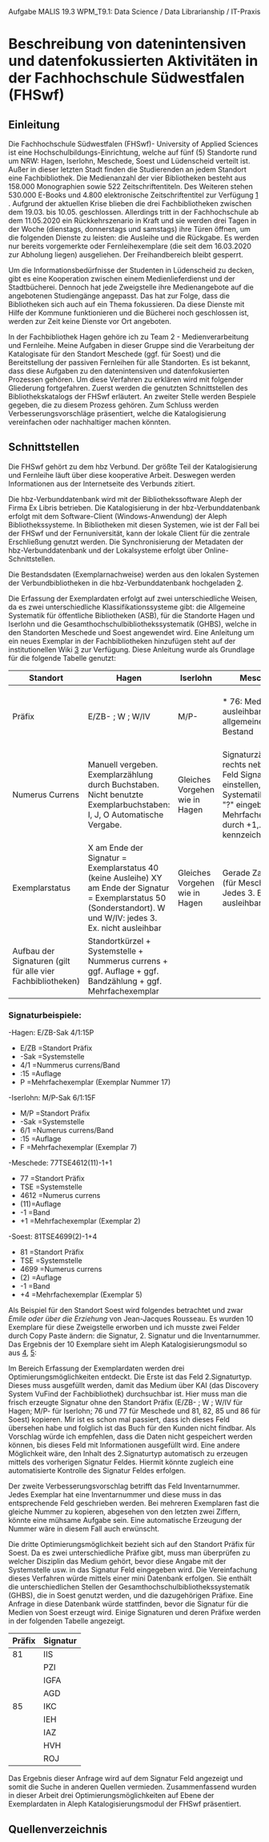Aufgabe MALIS 19.3 WPM_T9.1: Data Science / Data Librarianship / IT-Praxis

# Beschreibung von datenintensiven und datenfokussierten Aktivitäten in der Fachhochschule Südwestfalen (FHSwf)

## Einleitung
Die Fachhochschule Südwestfalen (FHSwf)- University of Applied Sciences ist eine Hochschulbildungs-Einrichtung, welche auf fünf (5) Standorte rund um NRW: Hagen, Iserlohn, Meschede, Soest und Lüdenscheid verteilt ist. Außer in dieser letzten Stadt finden die Studierenden an jedem Standort eine Fachbibliothek. Die Medienanzahl der vier Bibliotheken besteht aus 158.000 Monographien sowie 522 Zeitschriftentiteln. Des Weiteren stehen 530.000 E-Books und 4.800 elektronische Zeitschriftentitel zur Verfügung [1] . Aufgrund der aktuellen Krise blieben die drei Fachbibliotheken zwischen dem 19.03. bis 10.05. geschlossen.  Allerdings tritt in der Fachhochschule ab dem 11.05.2020 ein Rückkehrszenario in Kraft und sie werden drei Tagen in der Woche (dienstags, donnerstags und samstags) ihre Türen öffnen, um die folgenden Dienste zu leisten: die Ausleihe und die Rückgabe. Es werden nur bereits vorgemerkte oder Fernleihexemplare (die seit dem 16.03.2020 zur Abholung liegen) ausgeliehen. Der Freihandbereich bleibt gesperrt.

Um die Informationsbedürfnisse der Studenten in Lüdenscheid zu decken, gibt es eine Kooperation zwischen einem Medienlieferdienst und der Stadtbücherei. Dennoch hat jede Zweigstelle ihre Medienangebote auf die angebotenen Studiengänge angepasst. Das hat zur Folge, dass die Bibliotheken sich auch auf ein Thema fokussieren. Da diese Dienste mit Hilfe der Kommune funktionieren und die Bücherei noch geschlossen ist, werden zur Zeit keine Dienste vor Ort angeboten. 

In der Fachbibliothek Hagen gehöre ich zu Team 2 - Medienverarbeitung und Fernleihe. Meine Aufgaben in dieser Gruppe sind die Verarbeitung der Katalogisate für den Standort Meschede (ggf. für Soest) und die Bereitstellung der passiven Fernleihen für alle Standorten. Es ist bekannt, dass diese Aufgaben zu den datenintensiven und datenfokusierten Prozessen gehören. Um diese Verfahren zu erklären wird mit folgender Gliederung fortgefahren. Zuerst werden die genutzten Schnittstellen des Bibliothekskatalogs der FHSwf erläutert. An zweiter Stelle werden Bespiele gegeben, die zu diesem Prozess gehören. Zum Schluss werden Verbesserungsvorschläge präsentiert, welche die Katalogisierung vereinfachen oder nachhaltiger machen könnten.

## Schnittstellen
Die FHSwf gehört zu dem hbz Verbund. Der größte Teil der Katalogisierung und Fernleihe läuft über diese kooperative Arbeit. Deswegen werden Informationen aus der Internetseite des Verbunds zitiert.

Die hbz-Verbunddatenbank wird mit der Bibliothekssoftware Aleph der Firma Ex Libris betrieben. Die Katalogisierung in der hbz-Verbunddatenbank erfolgt mit dem Software-Client (Windows-Anwendung) der Aleph Bibliothekssysteme. In Bibliotheken mit diesen Systemen, wie ist der Fall bei der FHSwf und der Fernuniversität, kann der lokale Client für die zentrale Erschließung genutzt werden. Die Synchronisierung der Metadaten der hbz-Verbunddatenbank und der Lokalsysteme erfolgt über Online-Schnittstellen. 

Die Bestandsdaten (Exemplarnachweise) werden aus den lokalen Systemen der Verbundbibliotheken in die hbz-Verbunddatenbank hochgeladen [2].

Die Erfassung der Exemplardaten erfolgt auf zwei unterschiedliche Weisen, da es zwei unterschiedliche Klassifikationssysteme gibt: die Allgemeine Systematik für öffentliche Bibliotheken (ASB), für die Standorte Hagen und Iserlohn und die Gesamthochschulbibliothekssystematik (GHBS), welche in den Standorten Meschede und Soest angewendet wird. Eine Anleitung um ein neues Exemplar in der Fachbibliotheken hinzufügen steht auf der institutionellen Wiki [3] zur Verfügung. Diese Anleitung wurde als Grundlage für die folgende Tabelle genutzt:

|Standort       |	Hagen            |	Iserlohn      |	Meschede                  |	Soest                            |
|---------------|------------------|--------------- |----------------------------|----------------------------------|
|Präfix         |	 E/ZB- ; W ; W/IV| 	M/P-	        | * 76: Medium nicht ausleihbar  * 77: allgemeiner Bestand	 | * 80/81/ = Maschinenbau, E-Technik  * 84/85= Agrarwiss., Frühpädagogik.|
|Numerus Currens|	Manuell vergeben. Exemplarzählung durch Buchstaben. Nicht benutzte Exemplarbuchstaben: I, J, O	Automatische Vergabe.| Gleiches Vorgehen wie in Hagen | Signaturzähler "i" rechts neben dem Feld Signatur einstellen, hinter die Systematikgruppe "?" eingeben.  * Mehrfachexemplare durch +1,... kennzeichnen| Gleiches Vorgehen wie in Meschede|
|Exemplarstatus| X am Ende der Signatur = Exemplarstatus 40 (keine Ausleihe) XY am Ende der Signatur = Exemplarstatus 50 (Sonderstandort). W und W/IV: jedes 3. Ex. nicht ausleihbar|  Gleiches Vorgehen wie in Hagen   | Gerade Zahlen = 78 (für Meschede). Jedes 3. Ex. nicht ausleihbar. |86 (für Soest) = Sonderstandort|
|Aufbau der Signaturen (gilt für alle vier Fachbibliotheken)| Standortkürzel + Systemstelle + Nummerus currens + ggf. Auflage + ggf. Bandzählung + ggf. Mehrfachexemplar |

### Signaturbeispiele: 
-Hagen: E/ZB-Sak 4/1:15P
  * E/ZB =Standort Präfix
  * -Sak =Systemstelle 
  * 4/1 =Nummerus currens/Band
  * :15 =Auflage
  * P =Mehrfachexemplar (Exemplar Nummer 17)
  
-Iserlohn: M/P-Sak 6/1:15F
  * M/P =Standort Präfix
  * -Sak =Systemstelle 
  * 6/1 =Numerus currens/Band
  * :15 =Auflage 
  * F =Mehrfachexemplar (Exemplar 7)

-Meschede: 77TSE4612(11)-1+1 
  * 77 =Standort Präfix
  * TSE =Systemstelle 
  * 4612 =Numerus currens
  * (11)=Auflage
  * -1 =Band
  * +1 =Mehrfachexemplar (Exemplar 2)

-Soest: 81TSE4699(2)-1+4 
  * 81 =Standort Präfix
  * TSE =Systemstelle 
  * 4699	 =Numerus currens
  * (2) =Auflage
  * -1 =Band
  * +4 =Mehrfachexemplar (Exemplar 5)

Als Beispiel für den Standort Soest wird folgendes betrachtet und zwar *Emile oder über die Erziehung* von Jean-Jacques Rousseau. Es wurden 10 Exemplare für diese Zweigstelle erworben und ich musste zwei Felder durch Copy Paste ändern: die Signatur, 2. Signatur und die Inventarnummer. Das Ergebnis der 10 Exemplare sieht im Aleph Katalogisierungsmodul so aus [4], [5]:

Im Bereich Erfassung der Exemplardaten werden drei Optimierungsmöglichkeiten entdeckt. Die Erste ist das Feld 2.Signaturtyp. Dieses muss ausgefüllt werden, damit das Medium über KAI (das Discovery System VuFind der Fachbibliothek) durchsuchbar ist. Hier muss man die frisch erzeugte Signatur ohne den Standort Präfix  (E/ZB- ; W ; W/IV für Hagen; M/P- für Iserlohn; 76 und 77 für Meschede und 81, 82, 85 und 86 für Soest) kopieren. Mir ist es schon mal passiert, dass ich dieses Feld übersehen habe und folglich ist das Buch für den Kunden nicht findbar. Als Vorschlag würde ich empfehlen, dass die Daten nicht gespeichert werden können, bis dieses Feld mit Informationen ausgefüllt wird. Eine andere Möglichkeit wäre, den Inhalt des 2.Signaturtyp automatisch zu erzeugen mittels des vorherigen Signatur Feldes. Hiermit könnte zugleich eine automatisierte Kontrolle des Signatur Feldes erfolgen.

Der zweite Verbesserungsvorschlag betrifft das Feld Inventarnummer. Jedes Exemplar hat eine Inventarnummer und diese muss in das entsprechende Feld geschrieben werden. Bei mehreren Exemplaren fast die gleiche Nummer zu kopieren, abgesehen von den letzten zwei Ziffern, könnte eine mühsame Aufgabe sein. Eine automatische Erzeugung der Nummer wäre in diesem Fall auch erwünscht.

Die dritte Optimierungsmöglichkeit bezieht sich auf den Standort Präfix für Soest.  Da es zwei unterschiedliche Präfixe gibt, muss man überprüfen zu welcher Disziplin das Medium gehört, bevor diese Angabe mit der Systemstelle usw. in das Signatur Feld eingegeben wird. Die Vereinfachung dieses Verfahren würde mittels einer mini Datenbank erfolgen. Sie enthält die unterschiedlichen Stellen der Gesamthochschulbibliothekssystematik (GHBS), die in Soest genutzt werden, und die dazugehörigen Präfixe. Eine Anfrage in diese Datenbank würde stattfinden, bevor die Signatur für die Medien von Soest erzeugt wird. Einige Signaturen und deren Präfixe werden in der folgenden Tabelle angezeigt.

|Präfix| Signatur|
|------|---------|
|81| IIS|
|  | PZI|
|  | IGFA|
|  | AGD|
|85| IKC|
| | IEH|
| | IAZ|
| | HVH|
| | ROJ|

Das Ergebnis dieser Anfrage wird auf dem Signatur Feld angezeigt und somit die Suche in anderen Quellen vermieden. Zusammenfassend wurden in dieser Arbeit drei Optimierungsmöglichkeiten auf Ebene der Exemplardaten in Aleph Katalogisierungsmodul der FHSwf präsentiert. 

## Quellenverzeichnis

[1]: https://www4.fh-swf.de/de/home/studierende/bibliothek/beruns/allgemeines_3/index.php/ "FH-SWF Allgemeines"
[2]: https://www.hbz-nrw.de/produkte/verbunddienstleistungen/verbundsystem "HBZ Verbundsystem"
[3]: http://confluence.fhb.fh-swf.de/display/TEAM2/Lokaldaten "Wiki Fachbibliotheken FHSwf"
[4]: https://commons.wikimedia.org/wiki/File:Exemplar_Ansicht.jpg "Exemplar Ansicht"
[5]: https://commons.wikimedia.org/wiki/File:Inventar_nummer.jpg "Inverntarnummer Ansicht"

